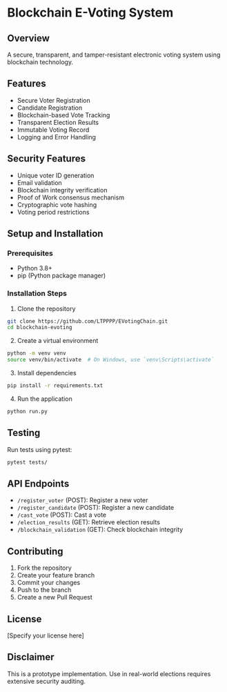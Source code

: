 # Blockchain E-Voting System

## Overview

A secure, transparent, and tamper-resistant electronic voting system using blockchain technology.

## Features

- Secure Voter Registration
- Candidate Registration
- Blockchain-based Vote Tracking
- Transparent Election Results
- Immutable Voting Record
- Logging and Error Handling

## Security Features

- Unique voter ID generation
- Email validation
- Blockchain integrity verification
- Proof of Work consensus mechanism
- Cryptographic vote hashing
- Voting period restrictions

## Setup and Installation

### Prerequisites

- Python 3.8+
- pip (Python package manager)

### Installation Steps

1. Clone the repository

```bash
git clone https://github.com/LTPPPP/EVotingChain.git
cd blockchain-evoting
```

2. Create a virtual environment

```bash
python -m venv venv
source venv/bin/activate  # On Windows, use `venv\Scripts\activate`
```

3. Install dependencies

```bash
pip install -r requirements.txt
```

4. Run the application

```bash
python run.py
```

## Testing

Run tests using pytest:

```bash
pytest tests/
```

## API Endpoints

- `/register_voter` (POST): Register a new voter
- `/register_candidate` (POST): Register a new candidate
- `/cast_vote` (POST): Cast a vote
- `/election_results` (GET): Retrieve election results
- `/blockchain_validation` (GET): Check blockchain integrity

## Contributing

1. Fork the repository
2. Create your feature branch
3. Commit your changes
4. Push to the branch
5. Create a new Pull Request

## License

[Specify your license here]

## Disclaimer

This is a prototype implementation. Use in real-world elections requires extensive security auditing.
